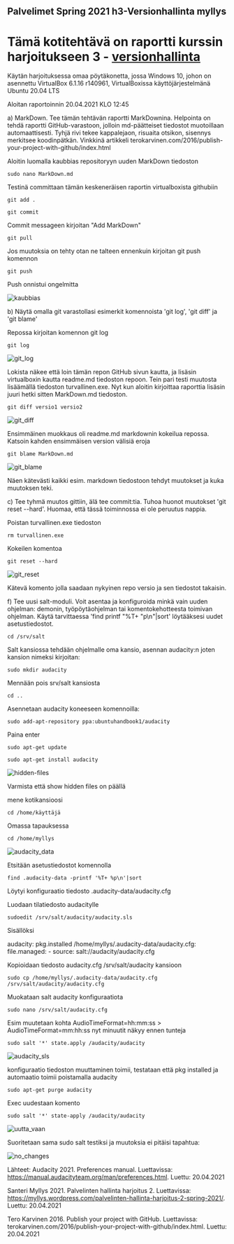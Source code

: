 ## Palvelimet Spring 2021 h3-Versionhallinta myllys

# Tämä kotitehtävä on raportti kurssin harjoitukseen 3 - [versionhallinta](https://terokarvinen.com/2021/configuration-management-systems-palvelinten-hallinta-ict4tn022-spring-2021/#h3-versionhallinta)

Käytän harjoituksessa omaa pöytäkonetta, jossa Windows 10, johon on asennettu VirtualBox 6.1.16 r140961,
VirtualBoxissa käyttöjärjestelmänä Ubuntu 20.04 LTS

Aloitan raportoinnin 20.04.2021 KLO 12:45

a) MarkDown. Tee tämän tehtävän raportti MarkDownina. Helpointa on tehdä raportti GitHub-varastoon,
jolloin md-päätteiset tiedostot muotoillaan automaattisesti. Tyhjä rivi tekee kappalejaon, risuaita otsikon,
sisennys merkitsee koodinpätkän. Vinkkinä artikkeli terokarvinen.com/2016/publish-your-project-with-github/index.html

Aloitin luomalla kaubbias repositoryyn uuden MarkDown tiedoston
	
	sudo nano MarkDown.md

Testinä committaan tämän keskeneräisen raportin virtualboxista githubiin

	git add .

	git commit

Commit messageen kirjoitan "Add MarkDown"

	git pull

Jos muutoksia on tehty otan ne talteen ennenkuin kirjoitan git push komennon

	git push

Push onnistui ongelmitta

![kaubbias](https://user-images.githubusercontent.com/64011606/115380597-676c6980-a1db-11eb-9880-3cab45ed548a.png)

b) Näytä omalla git varastollasi esimerkit komennoista 'git log', 'git diff' ja 'git blame'

Repossa kirjoitan komennon git log

	git log

![git_log](https://user-images.githubusercontent.com/64011606/115380538-558ac680-a1db-11eb-8444-36bf5bc3050a.png)

Lokista näkee että loin tämän repon GitHub sivun kautta, ja lisäsin virtualboxin kautta readme.md tiedoston repoon.
Tein pari testi muutosta lisäämällä tiedoston turvallinen.exe. Nyt kun aloitin kirjoittaa raporttia lisäsin juuri
hetki sitten MarkDown.md tiedoston.

	git diff versio1 versio2

![git_diff](https://user-images.githubusercontent.com/64011606/115381635-6be55200-a1dc-11eb-9fa0-41d31291b0ca.png)

Ensimmäinen muokkaus oli readme.md markdownin kokeilua repossa. Katsoin kahden ensimmäisen version välisiä eroja

	git blame MarkDown.md

![git_blame](https://user-images.githubusercontent.com/64011606/115382195-15c4de80-a1dd-11eb-80b5-cf6599ea288c.png)

Näen kätevästi kaikki esim. markdown tiedostoon tehdyt muutokset ja kuka muutoksen teki.

c) Tee tyhmä muutos gittiin, älä tee commit:tia. Tuhoa huonot muutokset 'git reset --hard'. Huomaa, että tässä toiminnossa ei ole peruutus nappia.

Poistan turvallinen.exe tiedoston
	
	rm turvallinen.exe
	
Kokeilen komentoa
	
	git reset --hard

![git_reset](https://user-images.githubusercontent.com/64011606/115383160-2cb80080-a1de-11eb-93d1-20dd0ef95b08.png)

Kätevä komento jolla saadaan nykyinen repo versio ja sen tiedostot takaisin.

f) Tee uusi salt-moduli. Voit asentaa ja konfiguroida minkä vain uuden ohjelman: demonin, työpöytäohjelman tai komentokehotteesta toimivan ohjelman. Käytä tarvittaessa 'find printf "%T+ "p\n"|sort' löytääksesi uudet asetustiedostot.

	cd /srv/salt
	
Salt kansiossa tehdään ohjelmalle oma kansio, asennan audacity:n joten kansion nimeksi kirjoitan:
	
	sudo mkdir audacity
	
Mennään pois srv/salt kansiosta
	
	cd ..
	
Asennetaan audacity koneeseen komennoilla:
	
	sudo add-apt-repository ppa:ubuntuhandbook1/audacity

Paina enter

	sudo apt-get update

	sudo apt-get install audacity
	
![hidden-files](https://user-images.githubusercontent.com/64011606/115387605-9a1a6000-a1e3-11eb-9f24-a0a4856a9229.png)	

Varmista että show hidden files on päällä

mene kotikansioosi

	cd /home/käyttäjä

Omassa tapauksessa

	cd /home/myllys

![audacity_data](https://user-images.githubusercontent.com/64011606/115387880-e9609080-a1e3-11eb-9433-5ac0f40d6b03.png)

Etsitään asetustiedostot komennolla

	find .audacity-data -printf '%T+ %p\n'|sort
	
Löytyi konfiguraatio tiedosto .audacity-data/audacity.cfg
	
Luodaan tilatiedosto audacitylle

	sudoedit /srv/salt/audacity/audacity.sls
	
Sisällöksi

audacity:
  pkg.installed
/home/myllys/.audacity-data/audacity.cfg:
  file.managed:
    - source: salt://audacity/audacity.cfg

Kopioidaan tiedosto audacity.cfg /srv/salt/audacity kansioon

	sudo cp /home/myllys/.audacity-data/audacity.cfg /srv/salt/audacity/audacity.cfg
	
Muokataan salt audacity konfiguraatiota

	sudo nano /srv/salt/audacity.cfg

Esim muutetaan kohta AudioTimeFormat=hh:mm:ss > AudioTimeFormat=mm:hh:ss nyt minuutit näkyy ennen tunteja

	sudo salt '*' state.apply /audacity/audacity
	
![audacity_sls](https://user-images.githubusercontent.com/64011606/115391878-a1903800-a1e8-11eb-81ed-067756eea447.png)

konfiguraatio tiedoston muuttaminen toimii, testataan että pkg installed ja automaatio toimii poistamalla audacity

	sudo apt-get purge audacity
	
Exec uudestaan komento 
	
	sudo salt '*' state-apply /audacity/audacity
	
![uutta_vaan](https://user-images.githubusercontent.com/64011606/115392894-bfaa6800-a1e9-11eb-820d-875803289688.png)

Suoritetaan sama sudo salt testiksi ja muutoksia ei pitäisi tapahtua:

![no_changes](https://user-images.githubusercontent.com/64011606/115393077-f5e7e780-a1e9-11eb-9126-570019c2828e.png)

Lähteet: 
Audacity 2021. Preferences manual. Luettavissa: https://manual.audacityteam.org/man/preferences.html. Luettu: 20.04.2021

Santeri Myllys 2021. Palvelinten hallinta harjoitus 2. Luettavissa: https://myllys.wordpress.com/palvelinten-hallinta-harjoitus-2-spring-2021/. Luettu: 20.04.2021

Tero Karvinen 2016. Publish your project with GitHub. Luettavissa: terokarvinen.com/2016/publish-your-project-with-github/index.html. Luettu: 20.04.2021

